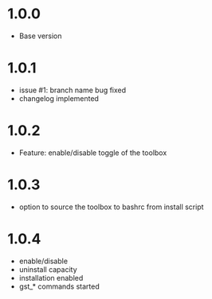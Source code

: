 # 1.0.0
* Base version

# 1.0.1
* issue #1: branch name bug fixed
* changelog implemented

# 1.0.2
* Feature: enable/disable toggle of the toolbox

# 1.0.3
* option to source the toolbox to bashrc from install script

# 1.0.4
* enable/disable
* uninstall capacity
* installation enabled
* gst_* commands started
